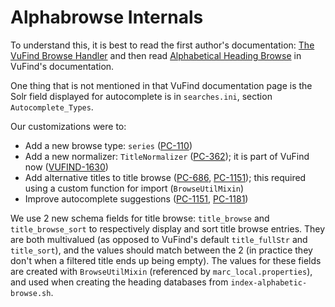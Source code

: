 # Alphabrowse Internals

To understand this, it is best to read the first author's documentation:
[The VuFind Browse Handler](https://teaspoon-consulting.com/articles/vufind-browse-handler.html)
and then read [Alphabetical Heading Browse](https://vufind.org/wiki/indexing:alphabetical_heading_browse) in VuFind's documentation.

One thing that is not mentioned in that VuFind documentation page is the Solr field displayed for autocomplete is in `searches.ini`, section `Autocomplete_Types`.

Our customizations were to:

* Add a new browse type: `series` ([PC-110](https://msulib.atlassian.net/browse/PC-110))
* Add a new normalizer: `TitleNormalizer` ([PC-362](https://msulib.atlassian.net/browse/PC-362)); it is part of VuFind now ([VUFIND-1630](https://openlibraryfoundation.atlassian.net/browse/VUFIND-1630))
* Add alternative titles to title browse ([PC-686](https://msulib.atlassian.net/browse/PC-686), [PC-1151](https://msulib.atlassian.net/browse/PC-1151)); this required using a custom function for import (`BrowseUtilMixin`)
* Improve autocomplete suggestions ([PC-1151](https://msulib.atlassian.net/browse/PC-1151), [PC-1181](https://msulib.atlassian.net/browse/PC-1151))

We use 2 new schema fields for title browse: `title_browse` and `title_browse_sort` to respectively display and sort title browse entries. They are both multivalued (as opposed to VuFind's default `title_fullStr` and `title_sort`), and the values should match between the 2 (in practice they don't when a filtered title ends up being empty). The values for these fields are created with `BrowseUtilMixin` (referenced by `marc_local.properties`), and used when creating the heading databases from `index-alphabetic-browse.sh`.
